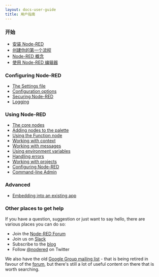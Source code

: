 ```yaml
---
layout: docs-user-guide
title: 用户指南
---
```


### 开始

 - [安装 Node-RED](/docs/getting-started)
 - [创建你的第一个流程](/docs/tutorials/first-flow)
 - [Node-RED 概念](/docs/user-guide/concepts)
 - [使用 Node-RED 编辑器](/docs/user-guide/editor)

### Configuring Node-RED

 - [The Settings file](/docs/user-guide/runtime/settings-file)
 - [Configuration options](/docs/user-guide/runtime/configuration)
 - [Securing Node-RED](/docs/user-guide/runtime/securing-node-red)
 - [Logging](/docs/user-guide/runtime/logging)

### Using Node-RED

- [The core nodes](/docs/user-guide/nodes)
- [Adding nodes to the palette](/docs/user-guide/runtime/adding-nodes)
- [Using the Function node](/docs/user-guide/writing-functions)
- [Working with context](/docs/user-guide/context)
- [Working with messages](/docs/user-guide/messages)
- [Using environment variables](/docs/user-guide/environment-variables)
- [Handling errors](/docs/user-guide/handling-errors)
- [Working with projects](/docs/user-guide/projects)
- [Configuring Node-RED](/docs/user-guide/configuration)
- [Command-line Admin](/docs/user-guide/node-red-admin)

### Advanced

- [Embedding into an existing app](/docs/user-guide/runtime/embedding)

### Other places to get help

If you have a question, suggestion or just want to say hello, there are various
places you can do so:

 - Join the [Node-RED Forum](https://discourse.nodered.org)
 - Join us on [Slack](http://nodered.org/slack/)
 - Subscribe to the [blog](https://nodered.org/blog/)
 - Follow [@nodered](http://twitter.com/nodered) on Twitter

We also have the old [Google Group mailing list](https://groups.google.com/forum/#!forum/node-red) - that is being retired in favour of the [forum](https://discourse.nodered.org), but there's still a lot of useful content on there that is worth searching.
